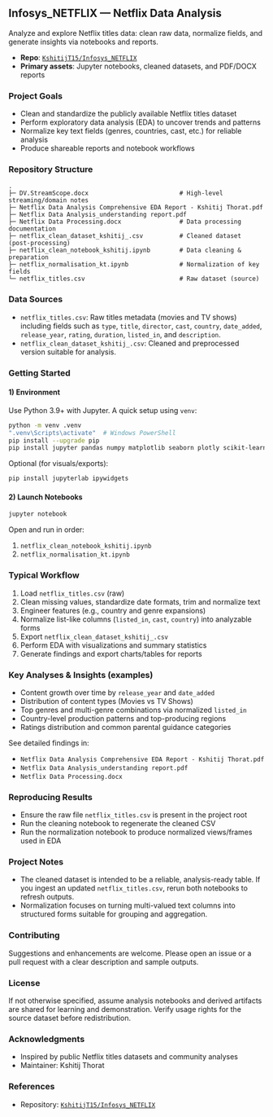## Infosys_NETFLIX — Netflix Data Analysis

Analyze and explore Netflix titles data: clean raw data, normalize fields, and generate insights via notebooks and reports.

- **Repo**: [`KshitijT15/Infosys_NETFLIX`](https://github.com/KshitijT15/Infosys_NETFLIX)
- **Primary assets**: Jupyter notebooks, cleaned datasets, and PDF/DOCX reports

### Project Goals

- Clean and standardize the publicly available Netflix titles dataset
- Perform exploratory data analysis (EDA) to uncover trends and patterns
- Normalize key text fields (genres, countries, cast, etc.) for reliable analysis
- Produce shareable reports and notebook workflows

### Repository Structure

```
.
├─ DV.StreamScope.docx                         # High-level streaming/domain notes
├─ Netflix Data Analysis Comprehensive EDA Report - Kshitij Thorat.pdf
├─ Netflix Data Analysis_understanding report.pdf
├─ Netflix Data Processing.docx                # Data processing documentation
├─ netflix_clean_dataset_kshitij_.csv          # Cleaned dataset (post-processing)
├─ netflix_clean_notebook_kshitij.ipynb        # Data cleaning & preparation
├─ netflix_normalisation_kt.ipynb              # Normalization of key fields
└─ netflix_titles.csv                          # Raw dataset (source)
```

### Data Sources

- `netflix_titles.csv`: Raw titles metadata (movies and TV shows) including fields such as `type`, `title`, `director`, `cast`, `country`, `date_added`, `release_year`, `rating`, `duration`, `listed_in`, and `description`.
- `netflix_clean_dataset_kshitij_.csv`: Cleaned and preprocessed version suitable for analysis.

### Getting Started

#### 1) Environment

Use Python 3.9+ with Jupyter. A quick setup using `venv`:

```bash
python -m venv .venv
".venv\Scripts\activate"  # Windows PowerShell
pip install --upgrade pip
pip install jupyter pandas numpy matplotlib seaborn plotly scikit-learn
```

Optional (for visuals/exports):

```bash
pip install jupyterlab ipywidgets
```

#### 2) Launch Notebooks

```bash
jupyter notebook
```

Open and run in order:

1. `netflix_clean_notebook_kshitij.ipynb`
2. `netflix_normalisation_kt.ipynb`

### Typical Workflow

1. Load `netflix_titles.csv` (raw)
2. Clean missing values, standardize date formats, trim and normalize text
3. Engineer features (e.g., country and genre expansions)
4. Normalize list-like columns (`listed_in`, `cast`, `country`) into analyzable forms
5. Export `netflix_clean_dataset_kshitij_.csv`
6. Perform EDA with visualizations and summary statistics
7. Generate findings and export charts/tables for reports

### Key Analyses & Insights (examples)

- Content growth over time by `release_year` and `date_added`
- Distribution of content types (Movies vs TV Shows)
- Top genres and multi-genre combinations via normalized `listed_in`
- Country-level production patterns and top-producing regions
- Ratings distribution and common parental guidance categories

See detailed findings in:

- `Netflix Data Analysis Comprehensive EDA Report - Kshitij Thorat.pdf`
- `Netflix Data Analysis_understanding report.pdf`
- `Netflix Data Processing.docx`

### Reproducing Results

- Ensure the raw file `netflix_titles.csv` is present in the project root
- Run the cleaning notebook to regenerate the cleaned CSV
- Run the normalization notebook to produce normalized views/frames used in EDA

### Project Notes

- The cleaned dataset is intended to be a reliable, analysis-ready table. If you ingest an updated `netflix_titles.csv`, rerun both notebooks to refresh outputs.
- Normalization focuses on turning multi-valued text columns into structured forms suitable for grouping and aggregation.

### Contributing

Suggestions and enhancements are welcome. Please open an issue or a pull request with a clear description and sample outputs.

### License

If not otherwise specified, assume analysis notebooks and derived artifacts are shared for learning and demonstration. Verify usage rights for the source dataset before redistribution.

### Acknowledgments

- Inspired by public Netflix titles datasets and community analyses
- Maintainer: Kshitij Thorat

### References

- Repository: [`KshitijT15/Infosys_NETFLIX`](https://github.com/KshitijT15/Infosys_NETFLIX)


